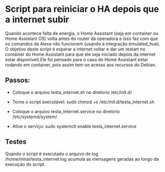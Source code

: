 # Script para reiniciar o HA depois que a internet subir

Quando acontece falta de energia, o Home Assistant (seja em container ou Home Assistant OS) 
volta antes do router da operadora e isso faz com que os comandos da Alexa não funcionem 
(usando a integração emulated_hue). O objetivo deste script é esperar a internet voltar e 
dar um restart no container do Home Assistant para que ele seja iniciado depois da internet 
estar disponível).Ele foi pensado para o caso do Home Assistant estar rodando em container, 
pois assim tem-se acesso aos recursos do Debian.

## Passos:

- Coloque o arquivo testa_internet.sh no diretorio /etc/init.d/

- Torne o script executável: sudo chmod +x /etc/init.d/testa_internet.sh

- Coloque o arquivo testa_internet.service no diretório /etc/systemd/system/

- Ative o serviço: sudo systemctl enable testa_internet.service

## Testes

Quando o script é executado o arquivo de log /home/mirai/testa_internet.log
acumula as mensagens geradas ao longo da execução do script.


